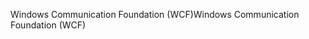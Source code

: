 <span data-ttu-id="31fa3-101">Windows Communication Foundation (WCF)</span><span class="sxs-lookup"><span data-stu-id="31fa3-101">Windows Communication Foundation (WCF)</span></span>